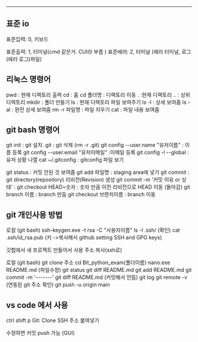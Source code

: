 
---
## 표준 io

표준입력: 0, 키보드 

표준출력: 1, 터미널(cmd 같은거. CUI라 부름 )
표준에러: 2, 터미널 (에러 터미널, 로그(에러 로그)파일)

## 리눅스 명령어

pwd : 현재 디렉토리 출력
cd : 홈
cd 폴더명 : 디렉토리 이동
. :현재 디렉토리
.. : 상위 디렉토리
mkdir : 폴더 만들기
ls : 현재 디렉토리 파일 보여주기
ls -l : 상세 보여줌
ls -al : 완전 상세 보여줌
rm -r 파일명 : 파일 지우기
cat : 파일 내용 보여줌


## git bash 명령어

git init : git 설치
.git : git 삭제 (rm -r .git)
git config --user.name "유저이름"  : 이름 등록
git config --user.email "유저이메일" :이메일 등록
git config -l --global : 유저 상황 나열
cat ~/.gitconfig : gitconfig 파일 보기

git status : 커밋 안된 것 보여줌
git add 파일명 : staging area에 넣기
git commit : git directory(repository) 리비전(Revision) 생성
git commit -m '커밋 이유 or 상태' : 
git checkout HEAD~숫자 : 숫자 만큼 이전 리비전으로 HEAD 이동 (돌아감)
git branch 이름 : branch 만듬
git checkout 브랜치이름 : branch 이동


## git 개인사용 방법

로컬 (git bash)
ssh-keygen.exe -t rsa -C "사용자이름"
ls -l .ssh/ (확인)
cat .ssh/id_rsa.pub (키 ->복사해서 github setting SSH and GPG keys)

깃헙에서 새 프로젝트 만들어서 사용
주소 복사(ssh로)

로컬 (git bash)
git clone 주소
cd Bit_python_exam(폴더이름)
nano.exe README.md (파일수정)
git status 
git diff README.md
git add README.md
git commit -m '-------'
git diff README.md (커밋해서 안뜸)
git log
git remote -v (연동된 git 주소 확인)
git push -u origin main


## vs code 에서 사용
ctrl shift p Git: Clone
SSH 주소 붙여넣기

수정하면 커밋 
push 가능
(GUI)

